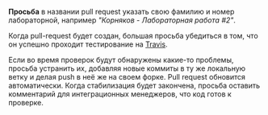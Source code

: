 __Просьба__ в названии pull request указать свою фамилию и номер лабораторной, например _"Корняков - Лабораторная работа #2"_.

Когда pull-request будет создан, большая просьба убедиться в том, что он успешно проходит тестирование на
[Travis](https://travis-ci.org/UNN-ITMM-Software/agile-development-course).

Если во время проверок будут обнаружены какие-то проблемы, просьба устранить их, добавляя новые коммиты в ту же локальную ветку и делая push в неё же на своем форке. Pull request обновится автоматически. Когда стабилизация будет закончена, просьба оставить комментарий для интеграционных менеджеров, что код готов к проверке.
